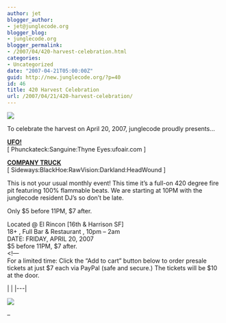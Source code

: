 ```yaml
---
author: jet
blogger_author:
- jet@junglecode.org
blogger_blog:
- junglecode.org
blogger_permalink:
- /2007/04/420-harvest-celebration.html
categories:
- Uncategorized
date: "2007-04-21T05:00:00Z"
guid: http://new.junglecode.org/?p=40
id: 46
title: 420 Harvest Celebration
url: /2007/04/21/420-harvest-celebration/
---
```


[![](https://www.junglecode.com/images/blog/420_preview_thumb.jpg)](http://groundscore.net/board/viewtopic.php?t=29652)

To celebrate the harvest on April 20, 2007, junglecode proudly presents…

[<span style="font-weight: bold">UFO!</span>](http://www.myspace.com/ufo)  
\[ Phunckateck:Sanguine:Thyne Eyes:ufoair.com \]

[<span style="font-weight: bold">COMPANY TRUCK</span>](http://www.myspace.com/companytruck)  
\[ Sideways:BlackHoe:RawVision:Darkland:HeadWound \]

This is not your usual monthly event! This time it’s a full-on 420 degree fire pit featuring 100% flammable beats. We are starting at 10PM with the junglecode resident DJ’s so don’t be late.

Only $5 before 11PM, $7 after.

Located @ El Rincon \[16th & Harrison SF\]  
18+ , Full Bar & Restaurant , 10pm – 2am  
DATE: FRIDAY, APRIL 20, 2007  
$5 before 11PM, $7 after.  
&lt;!—  
For a limited time: Click the “Add to cart” button below to order presale tickets at just $7 each via PayPal (safe and secure.) The tickets will be $10 at the door.

<form action="https://www.paypal.com/cgi-bin/webscr" method="post" target="paypal">|  |
|---|

![](https://www.paypal.com/en_US/i/scr/pixel.gif)

</form>–